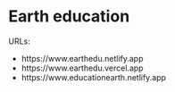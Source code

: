 # Earth education

URLs:

<ul>
  <li>https://www.earthedu.netlify.app</li>
  <li>https://www.earthedu.vercel.app</li>
  <li>https://www.educationearth.netlify.app</li>
  
</ul>
